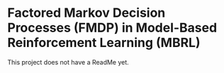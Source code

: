 # Factored Markov Decision Processes (FMDP) in Model-Based Reinforcement Learning (MBRL)

This project does not have a ReadMe yet.
